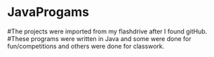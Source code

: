# JavaProgams
#The projects were imported from my flashdrive after I found gitHub.
#These programs were written in Java and some were done for fun/competitions and others were done for classwork.
